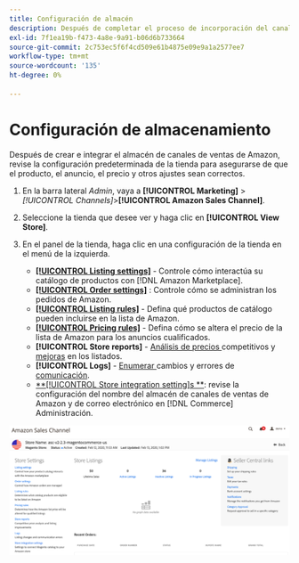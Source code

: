 ```yaml
---
title: Configuración de almacén
description: Después de completar el proceso de incorporación del canal de ventas de Amazon, revise y actualice la configuración del almacén  [!DNL Commerce] .
exl-id: 7f1ea19b-f473-4a8e-9a91-b06d6b733664
source-git-commit: 2c753ec5f6f4cd509e61b4875e09e9a1a2577ee7
workflow-type: tm+mt
source-wordcount: '135'
ht-degree: 0%

---
```


# Configuración de almacenamiento

Después de crear e integrar el almacén de canales de ventas de Amazon, revise la configuración predeterminada de la tienda para asegurarse de que el producto, el anuncio, el precio y otros ajustes sean correctos.

1. En la barra lateral _Admin_, vaya a **[!UICONTROL Marketing]** > _[!UICONTROL Channels]_>**[!UICONTROL Amazon Sales Channel]**.

1. Seleccione la tienda que desee ver y haga clic en **[!UICONTROL View Store]**.

1. En el panel de la tienda, haga clic en una configuración de la tienda en el menú de la izquierda.

   - [**[!UICONTROL Listing settings]**](./listing-settings.md) - Controle cómo interactúa su catálogo de productos con  [!DNL Amazon Marketplace].
   - [**[!UICONTROL Order settings]**](./order-settings.md) : Controle cómo se administran los pedidos de Amazon.
   - [**[!UICONTROL Listing rules]**](./listing-rules.md) - Defina qué productos de catálogo pueden incluirse en la lista de Amazon.
   - [**[!UICONTROL Pricing rules]**](./pricing-products.md) - Defina cómo se altera el precio de la lista de Amazon para los anuncios cualificados.
   - **[!UICONTROL Store reports]** -  [Análisis de precios ](./competitive-price-analysis.md) competitivos y  [mejoras](./listing-improvements.md) en los listados.
   - **[!UICONTROL Logs]** -  [Enumerar ](./listing-changes-log.md) cambios y errores de  [comunicación](./communication-errors-log.md).
   - [**[!UICONTROL Store integration setting]s **](./store-integration-settings.md): revise la configuración del nombre del almacén de canales de ventas de Amazon y de correo electrónico en  [!DNL Commerce] Administración.

![Almacenar tablero](assets/ob-store-review.png)
